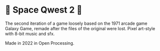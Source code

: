 # 🚀 Space Qwest 2 🚀 #
The second iteration of a game loosely based on the 1971 arcade game Galaxy Game, remade after the files of the original were lost. Pixel art-style with 8-bit music and sfx.

Made in 2022 in Open Processing.
